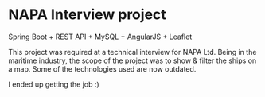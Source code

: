 # NAPA Interview project
Spring Boot + REST API + MySQL + AngularJS + Leaflet

This project was required at a technical interview for NAPA Ltd.
Being in the maritime industry, the scope of the project was to show & filter the ships on a map.
Some of the technologies used are now outdated.

I ended up getting the job :)
